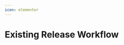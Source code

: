 ```yaml
---
icon: elementor
---
```


# Existing Release Workflow



<figure><img src="../../../../../../.gitbook/assets/Existing Process.png" alt=""><figcaption></figcaption></figure>
